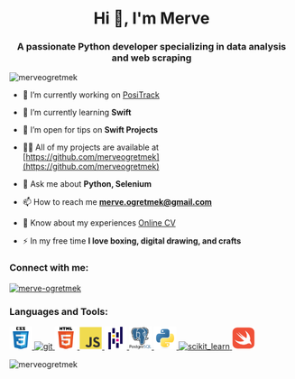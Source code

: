 <h1 align="center">Hi 👋, I'm Merve</h1>
<h3 align="center">A passionate Python developer specializing in data analysis and  web scraping</h3>

<p align="left"> <img src="https://komarev.com/ghpvc/?username=merveogretmek&label=Profile%20views&color=0e75b6&style=flat" alt="merveogretmek" /> </p>

- 🔭 I’m currently working on [PosiTrack](https://github.com/merveogretmek/positrack/tree/main)

-  🌱 I’m currently learning **Swift**

-  🤝 I’m open for tips on **Swift Projects**

-  👨‍💻 All of my projects are available at [https://github.com/merveogretmek](https://github.com/merveogretmek)

-  💬 Ask me about **Python, Selenium**

-  📫 How to reach me **merve.ogretmek@gmail.com**

-  📄 Know about my experiences [Online CV](https://coffee-ellyn-38.tiiny.site/)

-  ⚡ In my free time **I love boxing, digital drawing, and crafts**

<h3 align="left">Connect with me:</h3>
<p align="left">
<a href="https://linkedin.com/in/merve-ogretmek" target="blank"><img align="center" src="https://raw.githubusercontent.com/rahuldkjain/github-profile-readme-generator/master/src/images/icons/Social/linked-in-alt.svg" alt="merve-ogretmek" height="30" width="40" /></a>
</p>

<h3 align="left">Languages and Tools:</h3>
<p align="left"> <a href="https://www.w3schools.com/css/" target="_blank" rel="noreferrer"> <img src="https://raw.githubusercontent.com/devicons/devicon/master/icons/css3/css3-original-wordmark.svg" alt="css3" width="40" height="40"/> </a> <a href="https://git-scm.com/" target="_blank" rel="noreferrer"> <img src="https://www.vectorlogo.zone/logos/git-scm/git-scm-icon.svg" alt="git" width="40" height="40"/> </a> <a href="https://www.w3.org/html/" target="_blank" rel="noreferrer"> <img src="https://raw.githubusercontent.com/devicons/devicon/master/icons/html5/html5-original-wordmark.svg" alt="html5" width="40" height="40"/> </a> <a href="https://developer.mozilla.org/en-US/docs/Web/JavaScript" target="_blank" rel="noreferrer"> <img src="https://raw.githubusercontent.com/devicons/devicon/master/icons/javascript/javascript-original.svg" alt="javascript" width="40" height="40"/> </a> <a href="https://pandas.pydata.org/" target="_blank" rel="noreferrer"> <img src="https://raw.githubusercontent.com/devicons/devicon/2ae2a900d2f041da66e950e4d48052658d850630/icons/pandas/pandas-original.svg" alt="pandas" width="40" height="40"/> </a> <a href="https://www.postgresql.org" target="_blank" rel="noreferrer"> <img src="https://raw.githubusercontent.com/devicons/devicon/master/icons/postgresql/postgresql-original-wordmark.svg" alt="postgresql" width="40" height="40"/> </a> <a href="https://www.python.org" target="_blank" rel="noreferrer"> <img src="https://raw.githubusercontent.com/devicons/devicon/master/icons/python/python-original.svg" alt="python" width="40" height="40"/> </a> <a href="https://scikit-learn.org/" target="_blank" rel="noreferrer"> <img src="https://upload.wikimedia.org/wikipedia/commons/0/05/Scikit_learn_logo_small.svg" alt="scikit_learn" width="40" height="40"/> </a> <a href="https://developer.apple.com/swift/" target="_blank" rel="noreferrer"> <img src="https://raw.githubusercontent.com/devicons/devicon/master/icons/swift/swift-original.svg" alt="swift" width="40" height="40"/> </a> </p>

<p><img align="center" src="https://github-readme-stats.vercel.app/api/top-langs?username=merveogretmek&show_icons=true&locale=en&layout=compact" alt="merveogretmek" /></p>
